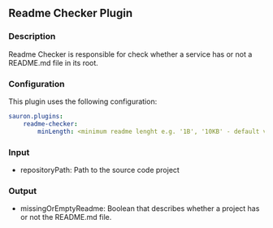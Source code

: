 ## Readme Checker Plugin

### Description

Readme Checker is responsible for check whether a service has or not a README.md file in its root.

### Configuration

This plugin uses the following configuration:

```yaml
sauron.plugins:
    readme-checker:
        minLength: <minimum readme lenght e.g. '1B', '10KB' - default value 1B>
```

### Input

- repositoryPath: Path to the source code project

### Output

- missingOrEmptyReadme: Boolean that describes whether a project has or not the README.md file.